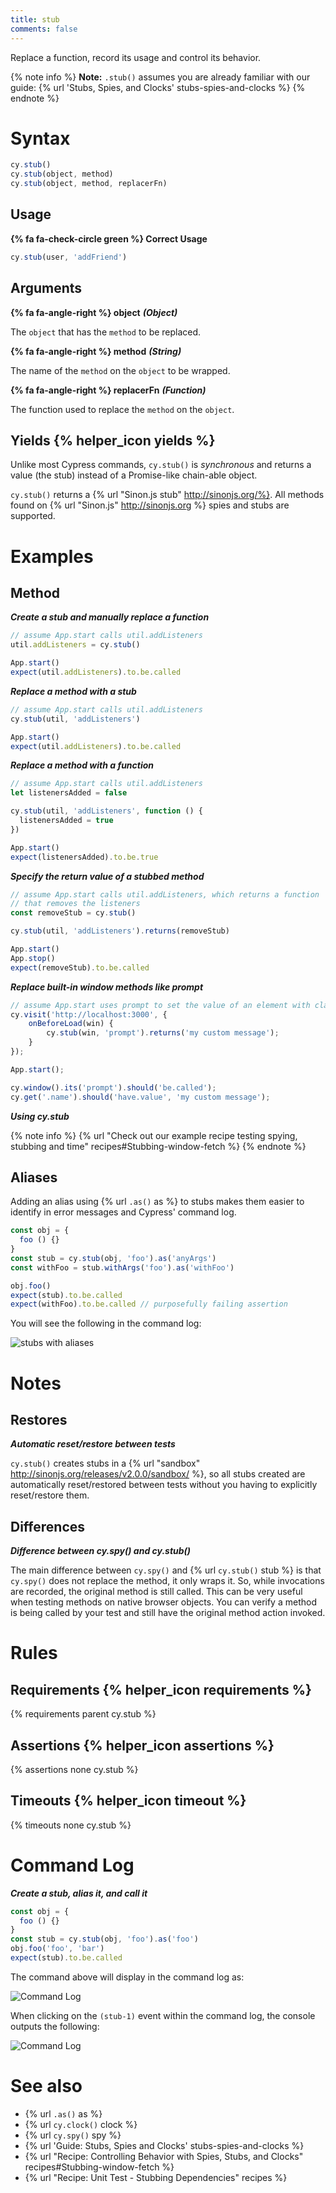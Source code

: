 ```yaml
---
title: stub
comments: false
---
```


Replace a function, record its usage and control its behavior.

{% note info %}
**Note:** `.stub()` assumes you are already familiar with our guide: {% url 'Stubs, Spies, and Clocks' stubs-spies-and-clocks %}
{% endnote %}

# Syntax

```javascript
cy.stub()
cy.stub(object, method)
cy.stub(object, method, replacerFn)
```

## Usage

**{% fa fa-check-circle green %} Correct Usage**

```javascript
cy.stub(user, 'addFriend')    
```

## Arguments

**{% fa fa-angle-right %} object** ***(Object)***

The `object` that has the `method` to be replaced.

**{% fa fa-angle-right %} method** ***(String)***

The name of the `method` on the `object` to be wrapped.

**{% fa fa-angle-right %} replacerFn** ***(Function)***

The function used to replace the `method` on the `object`.

## Yields {% helper_icon yields %}

Unlike most Cypress commands, `cy.stub()` is *synchronous* and returns a value (the stub) instead of a Promise-like chain-able object.

`cy.stub()` returns a {% url "Sinon.js stub" http://sinonjs.org/%}. All methods found on {% url "Sinon.js" http://sinonjs.org %} spies and stubs are supported.

# Examples

## Method

***Create a stub and manually replace a function***

```javascript
// assume App.start calls util.addListeners
util.addListeners = cy.stub()

App.start()
expect(util.addListeners).to.be.called
```

***Replace a method with a stub***

```javascript
// assume App.start calls util.addListeners
cy.stub(util, 'addListeners')

App.start()
expect(util.addListeners).to.be.called
```

***Replace a method with a function***

```javascript
// assume App.start calls util.addListeners
let listenersAdded = false

cy.stub(util, 'addListeners', function () {
  listenersAdded = true
})

App.start()
expect(listenersAdded).to.be.true
```

***Specify the return value of a stubbed method***

```javascript
// assume App.start calls util.addListeners, which returns a function
// that removes the listeners
const removeStub = cy.stub()

cy.stub(util, 'addListeners').returns(removeStub)

App.start()
App.stop()
expect(removeStub).to.be.called
```

***Replace built-in window methods like prompt***
```javascript
// assume App.start uses prompt to set the value of an element with class "name"
cy.visit('http://localhost:3000', {
    onBeforeLoad(win) {
        cy.stub(win, 'prompt').returns('my custom message');
    }
});

App.start();

cy.window().its('prompt').should('be.called');
cy.get('.name').should('have.value', 'my custom message');
```

***Using cy.stub***

{% note info %}
{% url "Check out our example recipe testing spying, stubbing and time" recipes#Stubbing-window-fetch %}
{% endnote %}

## Aliases

Adding an alias using {% url `.as()` as %} to stubs makes them easier to identify in error messages and Cypress' command log.

```javascript
const obj = {
  foo () {}
}
const stub = cy.stub(obj, 'foo').as('anyArgs')
const withFoo = stub.withArgs('foo').as('withFoo')

obj.foo()
expect(stub).to.be.called
expect(withFoo).to.be.called // purposefully failing assertion
```

You will see the following in the command log:

![stubs with aliases](/img/api/stub/stubs-with-aliases-and-error-in-command-log.png)

# Notes

## Restores

***Automatic reset/restore between tests***

`cy.stub()` creates stubs in a {% url "sandbox" http://sinonjs.org/releases/v2.0.0/sandbox/ %}, so all stubs created are automatically reset/restored between tests without you having to explicitly reset/restore them.

## Differences

***Difference between cy.spy() and cy.stub()***

The main difference between `cy.spy()` and {% url `cy.stub()` stub %} is that `cy.spy()` does not replace the method, it only wraps it. So, while invocations are recorded, the original method is still called. This can be very useful when testing methods on native browser objects. You can verify a method is being called by your test and still have the original method action invoked.

# Rules

## Requirements {% helper_icon requirements %}

{% requirements parent cy.stub %}

## Assertions {% helper_icon assertions %}

{% assertions none cy.stub %}

## Timeouts {% helper_icon timeout %}

{% timeouts none cy.stub %}

# Command Log

***Create a stub, alias it, and call it***

```javascript
const obj = {
  foo () {}
}
const stub = cy.stub(obj, 'foo').as('foo')
obj.foo('foo', 'bar')
expect(stub).to.be.called
```

The command above will display in the command log as:

![Command Log](/img/api/stub/stub-in-command-log.png)

When clicking on the `(stub-1)` event within the command log, the console outputs the following:

![Command Log](/img/api/stub/inspect-the-stubbed-object-and-any-calls-or-arguments-made.png)

# See also

- {% url `.as()` as %}
- {% url `cy.clock()` clock %}
- {% url `cy.spy()` spy %}
- {% url 'Guide: Stubs, Spies and Clocks' stubs-spies-and-clocks %}
- {% url "Recipe: Controlling Behavior with Spies, Stubs, and Clocks" recipes#Stubbing-window-fetch %}
- {% url "Recipe: Unit Test - Stubbing Dependencies" recipes %}
